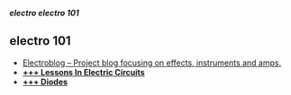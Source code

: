 _**electro electro 101**_

## electro 101

- [Electroblog – Project blog focusing on effects, instruments and amps.](http://www.caravanelectroworks.com/)
- [**+++ Lessons In Electric Circuits**](http://www.ibiblio.org/kuphaldt/electricCircuits/index.htm)
- [**+++ Diodes**](http://www.electronics-tutorials.ws/category/diode)

